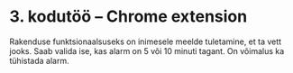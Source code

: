 # 3. kodutöö – Chrome extension

Rakenduse funktsionaalsuseks on inimesele meelde tuletamine, et ta vett jooks. Saab valida ise, kas alarm on 5 või 10 minuti tagant. On võimalus ka tühistada alarm.